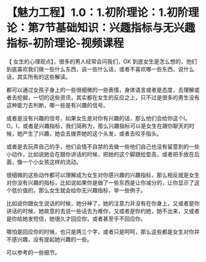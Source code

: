 # 【魅力工程】1.0：1.初阶理论：1.初阶理论：第7节基础知识：兴趣指标与无兴趣指标-初阶理论-视频课程

【 女生的心理观点】，很多的男人经常会问我们，OK 到底女生是怎么想的，他们到底喜欢我们做一些什么东西，说一些什么话，或者不喜欢哪一些东西，说什么话，其实所有的这些解读。

都可以通过女孩子身上的一些很细微的一些表情，身体语言或者是态度，去理解或者去挖掘，一切的这些资讯，其实都在女生的反应之上，只不过是很多的男生没有这种能力去判断，哪一些是有兴趣的信号。

或者是没有兴趣的信号，如果女生是对你有兴趣的话，那么他们会给你这个I。O。I，或者是兴趣指标，我们简称为，那么兴趣指标可以是女生在跟你聊天的时候，她产生了兴趣，她会去拨弄她的这个头发，或者去咬手指头。

或者是去玩弄自己的手，他们会情不自禁的去做一些他们自己也没有留意到的一些小动作，比如说她会在跟你讲话的时候，把她的这个脚跟给垫高，或者把手放在后面，像一个小女孩这样的流动。

很细微的这些动作都可以理解成为女生对你感兴趣的兴趣指标，那么相反就是女生对你没有兴趣的指标，比如说如果你是做了一些东西是让你减分的，让你显示了这个低价值的，那么女生就会给你无兴趣指标，举一些例子。

比如说你跟女生说话的时候，她分神了，她的注意力并没有在你身上，又或者是你讲话的时候，她故意的去说一些话去为难你，又或者是你约她，她不出来，又或者是你给她发短信，她很久才回应你，或者甚至乎不回应你。

哪怕是回应你的时候，也只是两三个字，或者只是呵呵，那么这些都是女生对你并不感兴趣，没有提起她兴趣的一些。

可以参考的一些细节。